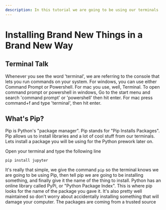 ```yaml
---
description: In this tutorial we are going to be using our terminals
---
```


# Installing Brand New Things in a Brand New Way

## Terminal Talk

Whenever you see the word 'terminal', we are referring to the console that lets you run commands on your system. For windows, you can use either Command Prompt or Powershell. For mac you use, well, Terminal. To open command prompt or powershell in windows, Go to the start menu and search 'command prompt' or 'powershell' then hit enter. For mac press command+f and type 'terminal', then hit enter.

## What's Pip?

Pip is Python's "package manager". Pip stands for "Pip Installs Packages". Pip allows us to install libraries and a lot of cool stuff from our terminals. Lets install a package you will be using for the Python prework later on. 

Open your terminal and type the following line

```text
pip install jupyter
```

It's really that simple, we give the command `pip` so the terminal knows we are going to be using Pip, then tell pip we are going to be installing something, and finally give it the name of the thing to install. Python has an online library called  PyPi, or "Python Package Index". This is where pip looks for the name of the package you gave it. It's also pretty well maintained so don't worry about accidentally installing something that will damage your computer. The packages are coming from a trusted source

